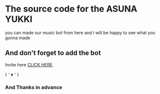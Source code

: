 # The source code for the ASUNA YUKKI

you can made our music bot from here and i will be happy to see what you gonna made 

## And don't forget to add the bot 
Invite here [CLICK HERE](https://discord.com/oauth2/authorize?client_id=727050520891621408&permissions=8&scope=bot).

( ᵔ ᴥ ᵔ )
### And Thanks in advance
